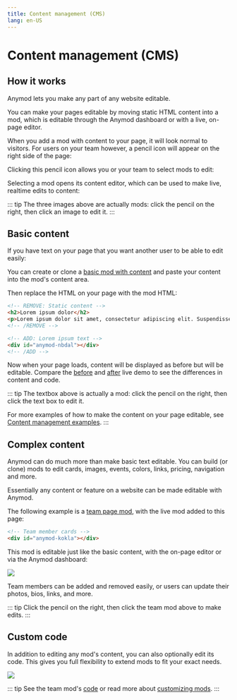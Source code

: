```yaml
---
title: Content management (CMS)
lang: en-US
---
```

<sandbox/>

# Content management (CMS)

## How it works

Anymod lets you make any part of any website editable.

You can make your pages editable by moving static HTML content into a mod, which is editable through the Anymod dashboard or with a live, on-page editor.

When you add a mod with content to your page, it will look normal to visitors. For users on your team however, a pencil icon will appear on the right side of the page:

<div class="mod-container">
  <!-- [Sandbox] Image CMS-01 -->
  <mod mod-key="bbdbd"/>
</div>

Clicking this pencil icon allows you or your team to select mods to edit:

<div class="mod-container">
  <!-- [Sandbox] Image CMS-02 -->
  <mod mod-key="rbnba"/>
</div>

Selecting a mod opens its content editor, which can be used to make live, realtime edits to content:

<div class="mod-container">
  <!-- [Sandbox] Image CMS-03 -->
  <mod mod-key="ooloa"/>
</div>

::: tip
The three images above are actually mods: click the pencil <sandbox-inline/> on the right, then click an image to edit it.
:::

## Basic content

If you have text on your page that you want another user to be able to edit easily:

<div class="mod-container">
  <!-- [Sandbox] Basic content example CMS-04 -->
  <mod mod-key="akbkr"/>
</div>

You can create or clone a [basic mod with content](https://anymod.com/mod/nbdal/content) and paste your content into the mod's content area.

Then replace the HTML on your page with the mod HTML:

```html
<!-- REMOVE: Static content -->
<h2>Lorem ipsum dolor</h2>
<p>Lorem ipsum dolor sit amet, consectetur adipiscing elit. Suspendisse imperdiet ex tellus, eu elementum lorem euismod quis.</p>
<!-- /REMOVE -->

<!-- ADD: Lorem ipsum text -->
<div id="anymod-nbdal"></div>
<!-- /ADD -->
```

Now when your page loads, content will be displayed as before but will be editable.  Compare the [before](/live-demos/cms-before.html) and [after](/live-demos/cms-after.html) live demo to see the differences in content and code.

::: tip
The textbox above is actually a mod: click the pencil <sandbox-inline/> on the right, then click the text box to edit it.

For more examples of how to make the content on your page editable, see [Content management examples](/examples/#content-management).
:::

## Complex content

Anymod can do much more than make basic text editable. You can build (or clone) mods to edit cards, images, events, colors, links, pricing, navigation and more.

Essentially any content or feature on a website can be made editable with Anymod.

The following example is a [team page mod](https://anymod.com/mod/kokla), with the live mod added to this page:

```html
<!-- Team member cards -->
<div id="anymod-kokla"></div>
```

<mod :mod-key="'kokla'"/>

This mod is editable just like the basic content, with the on-page editor or via the Anymod dashboard:

<img src="https://res.cloudinary.com/component/image/upload/v1537498106/cms-06_q3oyyo.png">

Team members can be added and removed easily, or users can update their photos, bios, links, and more.

::: tip
Click the pencil <sandbox-inline/> on the right, then click the team mod above to make edits.
:::


## Custom code

In addition to editing any mod's content, you can also optionally edit its code. This gives you full flexibility to extend mods to fit your exact needs.

<img src="https://res.cloudinary.com/component/image/upload/v1537498566/cms-07_qgxqlu.png">

::: tip
See the team mod's [code](https://anymod.com/mod/kokla) or read more about [customizing mods](/guide/custom-mods.html).
:::